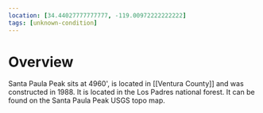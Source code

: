 ```yaml
---
location: [34.44027777777777, -119.00972222222222]
tags: [unknown-condition]
---
```


# Overview

Santa Paula Peak sits at 4960', is located in [[Ventura County]] and was constructed in 1988. It is located in the Los Padres national forest. It can be found on the Santa Paula Peak USGS topo map.

